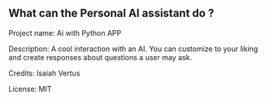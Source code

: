 What can the Personal AI assistant do ? 
------------------------------------
Project name: Ai with Python APP

Description: A cool interaction with an AI. You can customize to your liking and create responses about questions a user may ask. 


Credits: Isaiah Vertus

License: MIT
